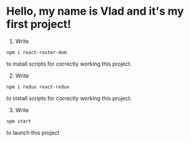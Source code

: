 # Hello, my name is Vlad and it's my first project!

1. Write

```
npm i react-router-dom
```

to install scripts for correctly working this project.

2. Write

```
npm i redux react-redux
```

to install scripts for correctly working this project.

3. Write

```
npm start
```

to launch this project

